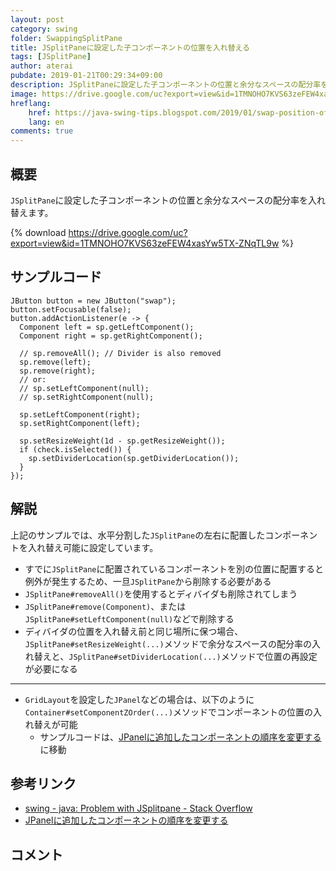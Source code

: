 ```yaml
---
layout: post
category: swing
folder: SwappingSplitPane
title: JSplitPaneに設定した子コンポーネントの位置を入れ替える
tags: [JSplitPane]
author: aterai
pubdate: 2019-01-21T00:29:34+09:00
description: JSplitPaneに設定した子コンポーネントの位置と余分なスペースの配分率を入れ替えます。
image: https://drive.google.com/uc?export=view&id=1TMNOHO7KVS63zeFEW4xasYw5TX-ZNqTL9w
hreflang:
    href: https://java-swing-tips.blogspot.com/2019/01/swap-position-of-child-components-in.html
    lang: en
comments: true
---
```

## 概要
`JSplitPane`に設定した子コンポーネントの位置と余分なスペースの配分率を入れ替えます。

{% download https://drive.google.com/uc?export=view&id=1TMNOHO7KVS63zeFEW4xasYw5TX-ZNqTL9w %}

## サンプルコード
<pre class="prettyprint"><code>JButton button = new JButton("swap");
button.setFocusable(false);
button.addActionListener(e -&gt; {
  Component left = sp.getLeftComponent();
  Component right = sp.getRightComponent();

  // sp.removeAll(); // Divider is also removed
  sp.remove(left);
  sp.remove(right);
  // or:
  // sp.setLeftComponent(null);
  // sp.setRightComponent(null);

  sp.setLeftComponent(right);
  sp.setRightComponent(left);

  sp.setResizeWeight(1d - sp.getResizeWeight());
  if (check.isSelected()) {
    sp.setDividerLocation(sp.getDividerLocation());
  }
});
</code></pre>

## 解説
上記のサンプルでは、水平分割した`JSplitPane`の左右に配置したコンポーネントを入れ替え可能に設定しています。

- すでに`JSplitPane`に配置されているコンポーネントを別の位置に配置すると例外が発生するため、一旦`JSplitPane`から削除する必要がある
- `JSplitPane#removeAll()`を使用するとディバイダも削除されてしまう
- `JSplitPane#remove(Component)`、または`JSplitPane#setLeftComponent(null)`などで削除する
- ディバイダの位置を入れ替え前と同じ場所に保つ場合、`JSplitPane#setResizeWeight(...)`メソッドで余分なスペースの配分率の入れ替えと、`JSplitPane#setDividerLocation(...)`メソッドで位置の再設定が必要になる

<!-- dummy comment line for breaking list -->

- - - -
- `GridLayout`を設定した`JPanel`などの場合は、以下のように`Container#setComponentZOrder(...)`メソッドでコンポーネントの位置の入れ替えが可能
    - サンプルコードは、[JPanelに追加したコンポーネントの順序を変更する](https://ateraimemo.com/Swing/ComponentZOrder.html)に移動

<!-- dummy comment line for breaking list -->

## 参考リンク
- [swing - java: Problem with JSplitpane - Stack Overflow](https://stackoverflow.com/questions/4871874/java-problem-with-jsplitpane)
- [JPanelに追加したコンポーネントの順序を変更する](https://ateraimemo.com/Swing/ComponentZOrder.html)

<!-- dummy comment line for breaking list -->

## コメント
